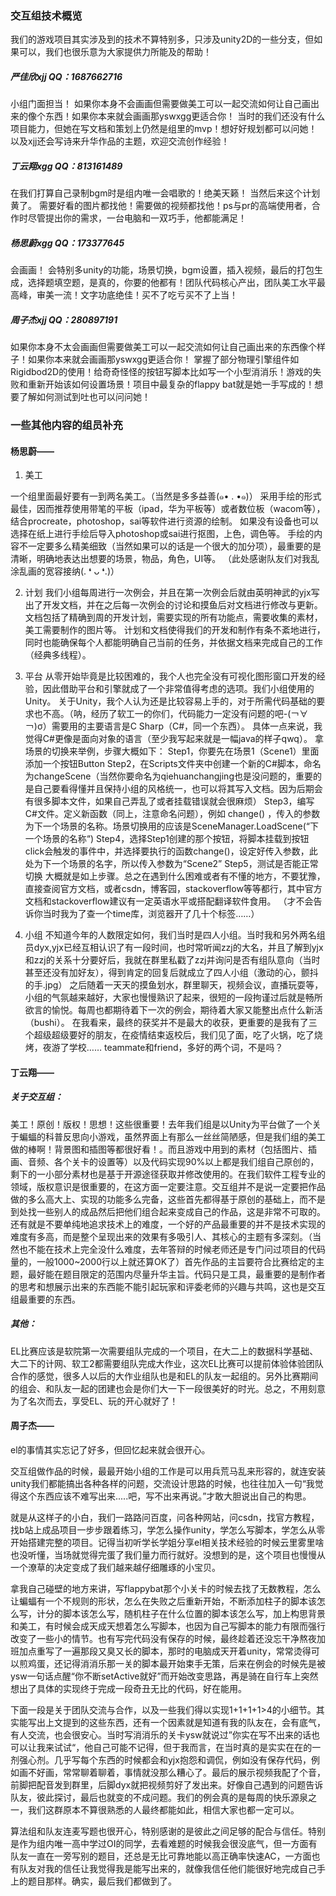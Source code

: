 ### 交互组技术概览
我们的游戏项目其实涉及到的技术不算特别多，只涉及unity2D的一些分支，但如果可以，我们也很乐意为大家提供力所能及的帮助！
##### 严佳欣xjj QQ：1687662716
小组门面担当！
如果你本身不会画画但需要做美工可以一起交流如何让自己画出来的像个东西！如果你本来就会画画那yswxgg更适合你！
当时的我们还没有什么项目能力，但她在写文档和策划上仍然是组里的mvp！想好好规划都可以问她！
以及xjj还会写诗来升华作品的主题，欢迎交流创作经验！

##### 丁云翔xgg QQ：813161489

在我们打算自己录制bgm时是组内唯一会唱歌的！绝美天籁！
当然后来这个计划黄了。
需要好看的图片都找他！需要做的视频都找他！ps与pr的高端使用者，合作时尽管提出你的需求，一台电脑和一双巧手，他都能满足！

##### 杨思蔚xgg QQ：173377645
会画画！
会特别多unity的功能，场景切换，bgm设置，插入视频，最后的打包生成，选择题填空题，是真的，你要的他都有！团队代码核心产出，团队美工水平最高峰，审美一流！文字功底绝佳！买不了吃亏买不了上当！

##### 周子杰xjj QQ：280897191
如果你本身不太会画画但需要做美工可以一起交流如何让自己画出来的东西像个样子！如果你本来就会画画那yswxgg更适合你！
掌握了部分物理引擎组件如Rigidbod2D的使用！给奇奇怪怪的按钮写脚本比如写一个小型消消乐！游戏的失败和重新开始该如何设置场景！项目中最复杂的flappy bat就是她一手写成的！想要了解如何测试到吐也可以问问她！







### 一些其他内容的组员补充

#### 杨思蔚——

1.  美工

   一个组里面最好要有一到两名美工。（当然是多多益善(๑• . •๑)）
   采用手绘的形式最佳，因而推荐使用带笔的平板（ipad，华为平板等）或者数位板（wacom等），结合procreate，photoshop，sai等软件进行资源的绘制。
   如果没有设备也可以选择在纸上进行手绘后导入photoshop或sai进行抠图，上色，调色等。
   手绘的内容不一定要多么精美细致（当然如果可以的话是一个很大的加分项），最重要的是清晰，明确地表达出想要的场景，物品，角色，UI等。
   （此处感谢队友们对我乱涂乱画的宽容接纳(. ❛ ᴗ ❛.)）

2. 计划
   我们小组每周进行一次例会，并且在第一次例会后就由英明神武的yjx写出了开发文档，并在之后每一次例会的讨论和摸鱼后对文档进行修改与更新。
   文档包括了精确到周的开发计划，需要实现的所有功能点，需要收集的素材，美工需要制作的图片等。
   计划和文档使得我们的开发和制作有条不紊地进行，同时也能确保每个人都能明确自己当前的任务，并依据文档来完成自己的工作（经典多线程）。

3. 平台
   从零开始毕竟是比较困难的，我个人也完全没有可视化图形窗口开发的经验，因此借助平台和引擎就成了一个非常值得考虑的选项。我们小组使用的Unity。
   关于Unity，我个人认为还是比较容易上手的，对于所需代码基础的要求也不高。（呐，经历了软工一的你们，代码能力一定没有问题的吧-(￢∀￢)σ）需要用的主要语言是C Sharp（C#，同一个东西）。
   具体一点来说，我觉得C#更像是面向对象的语言（至少我写起来就是一幅java的样子qwq）。
   拿场景的切换来举例，步骤大概如下：
   Step1，你要先在场景1（Scene1）里面添加一个按钮Button
   Step2，在Scripts文件夹中创建一个新的C#脚本，命名为changeScene（当然你要命名为qiehuanchangjing也是没问题的，重要的是自己要看得懂并且保持小组的风格统一，也可以将其写入文档。因为后期会有很多脚本文件，如果自己弄乱了或者挂载错误就会很麻烦）
   Step3，编写C#文件。定义新函数（同上，注意命名问题），例如 change() ，传入的参数为下一个场景的名称。场景切换用的应该是SceneManager.LoadScene(“下一个场景的名称“)
   Step4，选择Step1创建的那个按钮，将脚本挂载到按钮click会触发的事件中，并选择要执行的函数change()，设定好传入参数，此处为下一个场景的名字，所以传入参数为“Scene2”
   Step5，测试是否能正常切换
   大概就是如上步骤。总之在遇到什么困难或者有不懂的地方，不要犹豫，直接查阅官方文档，或者csdn，博客园，stackoverflow等等都行，其中官方文档和stackoverflow建议有一定英语水平或搭配翻译软件食用。
   （才不会告诉你当时我为了查一个time库，浏览器开了几十个标签……）

4. 小组
   不知道今年的人数限定如何，我们当时是四人小组。当时我和另外两名组员dyx,yjx已经互相认识了有一段时间，也时常听闻zzj的大名，并且了解到yjx和zzj的关系十分要好后，我就在群里私戳了zzj并询问是否有组队意向（当时甚至还没有加好友），得到肯定的回复后就成立了四人小组（激动的心，颤抖的手.jpg）
   之后随着一天天的摸鱼划水，群里聊天，视频会议，直播玩耍等，小组的气氛越来越好，大家也慢慢熟识了起来，很短的一段拘谨过后就是畅所欲言的愉悦。每周也都期待着下一次的例会，期待着大家又能整出点什么新活（bushi）。
   在我看来，最终的获奖并不是最大的收获，更重要的是我有了三个超级超级要好的朋友，在疫情结束返校后，我们见了面，吃了火锅，吃了烧烤，夜游了学校……
   teammate和friend，多好的两个词，不是吗？





#### 丁云翔——

##### 关于交互组：

美工！原创！版权！思想！这些很重要！去年我们组是以Unity为平台做了一个关于蝙蝠的科普反思向小游戏，虽然界面上有那么一丝丝简陋感，但是我们组的美工做的棒啊！背景图和插图等都很好看！。而且游戏中用到的素材（包括图片、插画、音频、各个关卡的设置等）以及代码实现90%以上都是我们组自己原创的，剩下的一小部分素材也是基于开源途径获取并修改使用的。在我们软件工程专业的领域，版权意识是很重要的，在这方面一定要注意。交互组并不是说一定要把作品做的多么高大上、实现的功能多么完备，这些首先都得基于原创的基础上，而不是到处找一些别人的成品然后把他们组合起来变成自己的作品，这是非常不可取的。还有就是不要单纯地追求技术上的难度，一个好的产品最重要的并不是技术实现的难度有多高，而是整个呈现出来的效果有多吸引人、其核心的主题有多深刻。（当然也不能在技术上完全没什么难度，去年答辩的时候老师还是专门问过项目的代码量的，一般1000~2000行以上就还算OK了）首先作品的主旨要符合比赛给定的主题，最好能在题目限定的范围内尽量升华主旨。代码只是工具，最重要的是制作者的思考和想展示出来的东西能不能引起玩家和评委老师的兴趣与共鸣，这也是交互组最重要的东西。

##### 其他：

EL比赛应该是软院第一次需要组队完成的一个项目，在大二上的数据科学基础、大二下的计网、软工2都需要组队完成大作业，这次EL比赛可以提前体验体验团队合作的感觉，很多人以后的大作业组队也是和EL的队友一起组的。另外比赛期间的组会、和队友一起的团建也会是你们大一下一段很美好的时光。总之，不用刻意为了名次而去，享受EL、玩的开心就好了！



#### 周子杰——

el的事情其实忘记了好多，但回忆起来就会很开心。

交互组做作品的时候，最最开始小组的工作是可以用兵荒马乱来形容的，就连安装unity我们都能搞出各种各样的问题，交流设计思路的时候，也往往加入一句“我觉得这个东西应该不难写出来.....吧，写不出来再说。”才敢大胆说出自己的构思。

就是从这样子的小白，我们一路路问百度，问各种网站，问csdn，找官方教程，找b站上成品项目一步步跟着练习，学怎么操作unity，学怎么写脚本，学怎么从零开始搭建完整的项目。记得当初听学长学姐分享el相关技术经验的时候云里雾里啥也没听懂，当场就觉得完蛋了我们量力而行就好。没想到的是，这个项目也慢慢从一个潦草的决定变成了我们越来越仔细雕琢的小宝贝。

拿我自己碰壁的地方来讲，写flappybat那个小关卡的时候去找了无数教程，怎么让蝙蝠有一个不规则的形状，怎么在失败之后重新开始，不断添加柱子的脚本该怎么写，计分的脚本该怎么写，随机柱子在什么位置的脚本该怎么写，加上构思背景和美工，有时候会成天成天想着怎么写脚本，也因为自己写脚本的能力有限而强行改变了一些小的情节。也有写完代码没有保存的时候，最终趁着还没忘干净熬夜加班加点重写了一遍那段又臭又长的脚本，那时的电脑成天开着unity，常常烫得可以煎鸡蛋，还记得消消乐那一关的脚本最开始束手无策，后来在例会的时候先是被ysw一句话点醒“你不断setActive就好”而开始改变思路，再是骑在自行车上突然想出了具体的实现终于完成一段奇丑无比的代码，好在能用。

下面一段是关于团队交流与合作，以及一些我们得以实现1+1+1+1>4的小细节。其实能写出上文提到的这些东西，还有一个因素就是知道有我的队友在，会有底气，有人交流，也会很安心。当时写消消乐的关卡ysw就说过”你实在写不出来的话也可以让我来试试“，他自己可能不记得，但于我而言，在当时真的是实实在在的一剂强心剂。几乎写每个东西的时候都会和yjx抱怨和调侃，例如没有保存代码，例如画不好画，常常聊着聊着，事情就没那么糟心了。最后的展示视频我配了个音，前脚把配音发到群里，后脚dyx就把视频剪好了发出来。好像自己遇到的问题告诉队友，彼此探讨，最后也就变的不成问题。我们的例会真的是每周的快乐源泉之一，我们这群原本不算很熟悉的人最终都能如此，相信大家也都一定可以。

算法组和队友连麦写题也很开心，特别感谢的是彼此之间足够的配合与信任。特别是作为组内唯一高中学过OI的同学，去看难题的时候我会很没底气，但一方面有队友一直在一旁写别的题目，还总是无比可靠地能以高正确率快速AC，一方面也有队友对我的信任让我觉得我是能写出来的，就像我信任他们能很好地完成自己手上的题目那样。确实，最后我们都做到了。






